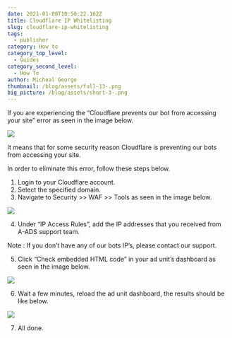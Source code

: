 ```yaml
---
date: 2021-01-08T10:50:22.162Z
title: Cloudflare IP Whitelisting
slug: cloudflare-ip-whitelisting
tags:
  - publisher
category: How to
category_top_level:
  - Guides
category_second_level:
  - How To
author: Micheal George
thumbnail: /blog/assets/full-13-.png
big_picture: /blog/assets/short-3-.png
---
```

If you are experiencing the “Cloudflare prevents our bot from accessing your site” error as seen in the image below.

![](/blog/assets/screenshot_5.png)

It means that for some security reason Cloudflare is preventing our bots from accessing your site.

In order to eliminate this error, follow these steps below.

1. Login to your Cloudflare account.
2. Select the specified domain.
3. Navigate to Security >> WAF >> Tools as seen in the image below.

![](/blog/assets/cloudflare.png)

4. Under “IP Access Rules”, add the IP addresses that you received from A-ADS support team.

Note : If you don’t have any of our bots IP’s, please contact our support.

5. Click “Check embedded HTML code” in your ad unit’s dashboard as seen in the image below.

![](/blog/assets/cloudflare-whitelisting-4.png)

6. Wait a few minutes, reload the ad unit dashboard, the results should be like below.

![](/blog/assets/cloudflare-whitelisting-5.png)

7. All done.